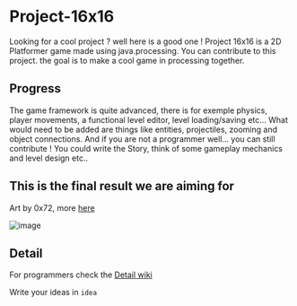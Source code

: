 # Project-16x16
Looking for a cool project ? well here is a good one !
Project 16x16 is a 2D Platformer game made using java.processing. You can contribute to this project. the goal is to make a cool game in processing together.

## Progress
The game framework is quite advanced, there is for exemple physics, player movements, a functional level editor, level loading/saving etc... What would need to be added are things like entities, projectiles, zooming and object connections. And if you are not a programmer well... you can still contribute ! You could write the Story, think of some gameplay mechanics and level design etc..

## This is the final result we are aiming for
Art by 0x72, more [here](https://0x72.itch.io/16x16-industrial-tileset)

![image](https://img.itch.zone/aW1hZ2UvMTYyMzY0Lzc3MzkzMy5naWY=/794x1000/K7WB6P.gif) 

## Detail
For programmers check the [Detail wiki](https://github.com/Stephcraft/Project-16x16/wiki/Detail)

Write your ideas in `idea`
